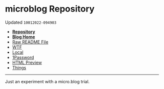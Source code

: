 # microblog Repository
Updated `10012022-094903`

- [**Repository**](https://github.com/extratone/microblog)
- [**Blog Home**](https://dieselgoth.micro.blog)
- [Raw README File](https://raw.githubusercontent.com/extratone/microblog/master/README.md)
- [WTF](https://davidblue.wtf/drafts/C9226473-7D70-4265-B02A-C06A98D9465F.html)
- [Local](shareddocuments:///private/var/mobile/Library/Mobile%20Documents/com~apple~CloudDocs/Written/C9226473-7D70-4265-B02A-C06A98D9465F.md)
- [1Password](https://start.1password.com/open/i?a=IMZ3BUQ3WRBWJDRIVNYONMPBNI&v=4rr53dwfguuvtckkmbvzbtnkei&i=tp3gpaqfcy4vhalhcc7n2rtngy&h=my.1password.com)
- [HTML Preview](https://refined-github-html-preview.kidonng.workers.dev/extratone/microblog/raw/main/index.html)
- [Things](things:///show?id=CRpoSRzvXF8byLSPfmh75E)

---

Just an experiment with a micro.blog trial.